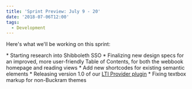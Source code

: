 ```yaml
---
title: 'Sprint Preview: July 9 - 20'
date: '2018-07-06T12:00'
tags:
  - Development
---
```


Here's what we'll be working on this sprint:

\* Starting research into Shibboleth SSO \* Finalizing new design specs for an improved,
more user-friendly Table of Contents, for both the webbook homepage and reading views \*
Add new shortcodes for existing semantic elements \* Releasing version 1.0 of our
[LTI Provider plugin](https://github.com/pressbooks/pressbooks-lti-provider) \* Fixing
textbox markup for non-Buckram themes
